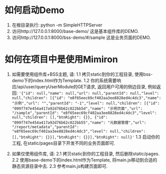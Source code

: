 如何启动Demo
=======
1. 在根目录执行: python -m SimpleHTTPServer
2. 访问http://127.0.0.1:8000/base-demo/  这是基本组件库的DEMO.
3. 访问http://127.0.0.1:8000/bss-demo/#/sample  这是业务页面的DEMO.




如何在项目中是使用Mimiron
=======
1. 如需要使用组件库+BSS主题, 请:
1.1 拷贝static到你的工程目录, 使用bss-demo下的index.html作为Template.
1.2 你的系统需要响应/api/user/queryUserModule的GET请求, 返回用户可用的侧边目录, 例如返回:
`'{"id": null,"name": null,"url": null,"parentId": null,"level": null,"children": [{"id": "e8f65eec69cf402aa3ee8828ed4c4dc3","name": "示例","url": "","parentId": "-1","level": null,"children": [{"id": "099f747e454a417a92d76b62c022bb5d","name": "示例页面","url": "/sample","parentId": "e8f65eec69cf402aa3ee8828ed4c4dc3","level": null,"children": [],"btnRight": {}}, {"id": "099f747e454a417a92d76b62c022bb55","name": "元数据管理","url": "/report/metadata","parentId": "e8f65eec69cf402aa3ee8828ed4c4dc3","level": null,"children": [],"btnRight": {}}],"btnRight": {}}],"btnRight": null}'`
1.3 启动你的工程, 在static/pages目录下开发不同的业务页面即可.

2. 如果仅使用组件库, 请:
2.1 拷贝static到你的工程目录, 然后删除static/pages.
2.2 使用base-demo下的index.html作为Template, 将main.js移动到合适的静态资源目录中去.
2.3 参考main.js构建页面即可.